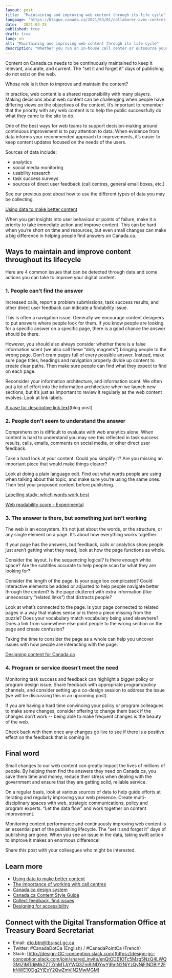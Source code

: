 ```yaml
---
layout: post
title:  "Maintaining and improving web content through its life cycle"
langpage: "https://blogue.canada.ca/2021/03/01/collaborer-avec-centres-appels.html"
date:   2021-03-25
published: true
draft: true
lang: en
alt: "Maintaining and improving web content through its life cycle"
description: "Whether you run an in-house call center or outsource your call center to a trusted partner, agents are the key to harnessing customer feedback. Using this data can help you improve your web content and services with real people in mind."
---
```

Content on Canada.ca needs to be continuously maintained to keep it relevant, accurate, and current. The "set it and forget it" days of publishing do not exist on the web.

Whose role is it then to improve and maintain the content?

In practice, web content is a shared responsibility with many players. Making decisions about web content can be challenging when people have differing views on the objectives of the content. It’s important to remember that the priority with any web content is to help the public successfully do what they came to the site to do.   

One of the best ways for web teams to support decision-making around continuous improvement is to pay attention to data. When evidence from data informs your recommended approach to improvements, it’s easier to keep content updates focused on the needs of the users. 

Sources of data include:
* analytics
* social media monitoring
* usability research
* task success surveys
* sources of direct user feedback (call centres, general email boxes, etc.)

See our previous post about how to use the different types of data you may be collecting.

[Using data to make better content](https://blog.canada.ca/2021/02/04/data-to-action.html)

When you get insights into user behaviour or points of failure, make it a priority to take immediate action and improve content. This can be hard when you’re short on time and resources, but even small changes can make a big difference in helping people find answers on Canada.ca.

## Ways to maintain and improve content throughout its lifecycle

Here are 4 common issues that can be detected through data and some actions you can take to improve your digital content.  

### 1. People can’t find the answer

Increased calls, report a problem submissions, task success results, and other direct user feedback can indicate a findability issue. 

This is often a navigation issue. Generally we encourage content designers to put answers where people look for them. If you know people are looking for a specific answer on a specific page, there is a good chance the answer should be there.

However, you should also always consider whether there is a false information scent (we also call these “dirty magnets”) bringing people to the wrong page. Don’t cram pages full of every possible answer. Instead, make sure page titles, headings and navigation properly divide up content to create clear paths. Then make sure people can find what they expect to find on each page.

Reconsider your information architecture, and information scent. We often put a lot of effort into the information architecture when we launch new sections, but it’s just as important to review it regularly as the web content evolves. Look at link labels.

[A case for descriptive link text](https://blog.canada.ca/2020/05/26/descriptive-link-text.html)(blog post)

### 2. People don’t seem to understand the answer

Comprehension is difficult to evaluate with web analytics alone. When content is hard to understand you may see this reflected in task success results, calls, emails, comments on social media, or other direct user feedback. 

Take a hard look at your content. Could you simplify it? Are you missing an important piece that would make things clearer? 

Look at doing a plain language edit. Find out what words people are using when talking about this topic, and make sure you’re using the same ones. Then test your proposed content before publishing.

[Labelling study: which words work best](https://blog.canada.ca/2020/10/02/labelling-study.html)

[Web readability score - Experimental](https://readability-lisibilite.tbs.alpha.canada.ca/)

### 3. The answer is there, but something just isn’t working

The web is an ecosystem. It’s not just about the words, or the structure, or any single element on a page. It’s about how everything works together. 

If your page has the answers, but feedback, calls or analytics show people just aren’t getting what they need, look at how the page functions as whole. 

Consider the layout. Is the sequencing logical? Is there enough white space? Are the subtitles accurate to help people scan for what they are looking for?

Consider the length of the page. Is your page too complicated? Could interactive elements be added or adjusted to help people navigate better through the content? Is the page cluttered with extra information (like unnecessary “related links”) that distracts people?

Look at what’s connected to the page. Is your page connected to related pages in a way that makes sense or is there a piece missing from the puzzle? Does your vocabulary match vocabulary being used elsewhere? Does a link from somewhere else point people to the wrong section on the page and create confusion? 

Taking the time to consider the page as a whole can help you uncover issues with how people are interacting with the page.

[Designing content for Canada.ca](https://design.canada.ca/designing-content.html)

### 4. Program or service doesn’t meet the need

Monitoring task success and feedback can highlight a bigger policy or program design issue. Share feedback with appropriate program/policy channels, and consider setting up a co-design session to address the issue (we will be discussing this in an upcoming post). 

If you are having a hard time convincing your policy or program colleagues to make some changes, consider offering to change them back if the changes don’t work -- being able to make frequent changes is the beauty of the web. 

Check back with them once any changes go live to see if there is a positive effect on the feedback that is coming in.

## Final word

Small changes to our web content can greatly impact the lives of millions of people. By helping them find the answers they need on Canada.ca, you save them time and money, reduce their stress when dealing with the government and ensure that they are getting solid, reliable service. 

On a regular basis, look at various sources of data to help guide efforts at iterating and regularly improving your web presence. Create multi-disciplinary spaces with web, strategic communications, policy and program experts. “Let the data flow” and work together on content improvement. 

Monitoring content performance and continuously improving web content is an essential part of the publishing lifecycle. The "set it and forget it" days of publishing are gone. When you see an issue in the data, taking swift action to improve it makes an enormous difference!

Share this post with your colleagues who might be interested.

## Learn more

* [Using data to make better content](https://blog.canada.ca/2021/02/04/data-to-action.html)
* [The importance of working with call centres](https://blog.canada.ca/2021/03/01/work-with-call-centres.html)
* [Canada.ca design system](https://www.canada.ca/en/government/about/design-system.html)
* [Canada.ca Content Style Guide](https://www.canada.ca/en/treasury-board-secretariat/services/government-communications/canada-content-style-guide.html)
* [Collect feedback, find issues](https://blog.canada.ca/2020/10/09/collect-feedback.html)
* [Designing for accessibility](https://blog.canada.ca/2020/06/05/designing-for-accessibility.html)

## Connect with the Digital Transformation Office at Treasury Board Secretariat

* Email: [dto.btn@tbs-sct.gc.ca](mailto:dto.btn@tbs-sct.gc.ca)
* Twitter: #CanadaDotCa (English) / #CanadaPointCa (French)
* Slack: [http://design-GC-conception.slack.com](https://design-gc-conception.slack.com/join/shared_invite/enQtODE1OTc5Mzg5NzQ4LWQ3MjZjMTdjMjk2ZTZmMTJjYWQ3ZmRiNDYwYjRmN2NjYzQyNjFlNDBlY2FkNWE1ODg2YjExY2QwZmVjN2MwMGM)
